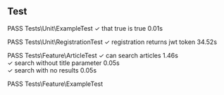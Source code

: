  ## Test
 
 PASS  Tests\Unit\ExampleTest
  ✓ that true is true                                                                                       0.01s  

   PASS  Tests\Unit\RegistrationTest
  ✓ registration returns jwt token                                                                         34.52s  

   PASS  Tests\Feature\ArticleTest
  ✓ can search articles                                                                                     1.46s  
  ✓ search without title parameter                                                                          0.05s  
  ✓ search with no results                                                                                  0.05s  

   PASS  Tests\Feature\ExampleTest
